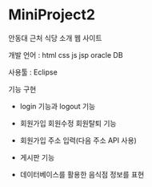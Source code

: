 # MiniProject2
안동대 근처 식당 소개 웹 사이트 

개발 언어 : html css js jsp oracle DB

사용툴 : Eclipse

기능 구현

- login 기능과 logout 기능

- 회원가입 회원수정 회원탈퇴 기능

- 회원가입 주소 입력(다음 주소 API 사용)

- 게시판 기능

- 데이터베이스를 활용한 음식점 정보를 표현





